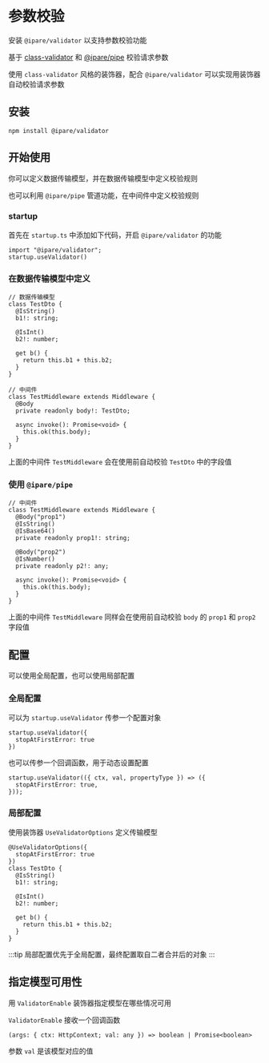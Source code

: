 # 参数校验

安装 `@ipare/validator` 以支持参数校验功能

基于 [class-validator](https://github.com/typestack/class-validator) 和 [@ipare/pipe](https://github.com/ipare/pipe) 校验请求参数

使用 `class-validator` 风格的装饰器，配合 `@ipare/validator` 可以实现用装饰器自动校验请求参数

## 安装

```
npm install @ipare/validator
```

## 开始使用

你可以定义数据传输模型，并在数据传输模型中定义校验规则

也可以利用 `@ipare/pipe` 管道功能，在中间件中定义校验规则

### startup

首先在 `startup.ts` 中添加如下代码，开启 `@ipare/validator` 的功能

```TS
import "@ipare/validator";
startup.useValidator()
```

### 在数据传输模型中定义

```TS
// 数据传输模型
class TestDto {
  @IsString()
  b1!: string;

  @IsInt()
  b2!: number;

  get b() {
    return this.b1 + this.b2;
  }
}

// 中间件
class TestMiddleware extends Middleware {
  @Body
  private readonly body!: TestDto;

  async invoke(): Promise<void> {
    this.ok(this.body);
  }
}
```

上面的中间件 `TestMiddleware` 会在使用前自动校验 `TestDto` 中的字段值

### 使用 `@ipare/pipe`

```TS
// 中间件
class TestMiddleware extends Middleware {
  @Body("prop1")
  @IsString()
  @IsBase64()
  private readonly prop1!: string;

  @Body("prop2")
  @IsNumber()
  private readonly p2!: any;

  async invoke(): Promise<void> {
    this.ok(this.body);
  }
}
```

上面的中间件 `TestMiddleware` 同样会在使用前自动校验 `body` 的 `prop1` 和 `prop2` 字段值

## 配置

可以使用全局配置，也可以使用局部配置

### 全局配置

可以为 `startup.useValidator` 传参一个配置对象

```TS
startup.useValidator({
  stopAtFirstError: true
})
```

也可以传参一个回调函数，用于动态设置配置

```TS
startup.useValidator(({ ctx, val, propertyType }) => ({
  stopAtFirstError: true,
}));
```

### 局部配置

使用装饰器 `UseValidatorOptions` 定义传输模型

```TS
@UseValidatorOptions({
  stopAtFirstError: true
})
class TestDto {
  @IsString()
  b1!: string;

  @IsInt()
  b2!: number;

  get b() {
    return this.b1 + this.b2;
  }
}
```

:::tip
局部配置优先于全局配置，最终配置取自二者合并后的对象
:::

## 指定模型可用性

用 `ValidatorEnable` 装饰器指定模型在哪些情况可用

`ValidatorEnable` 接收一个回调函数

```TS
(args: { ctx: HttpContext; val: any }) => boolean | Promise<boolean>
```

参数 `val` 是该模型对应的值
